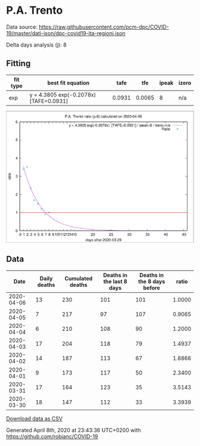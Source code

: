 # P.A. Trento

Data source: https://raw.githubusercontent.com/pcm-dpc/COVID-19/master/dati-json/dpc-covid19-ita-regioni.json

Delta days analysis (j): 8

## Fitting 
|fit type|best fit equation|tafe|tfe|ipeak|izero|
|-------|-----|--------|------|---|---|
|exp|y = 4.3805 exp(-0.2078x)  [TAFE=0.0931]|0.0931|0.0065|8|n/a|

![Plot](COVID-19_p.a._trento_j8_2020-04-06.png)

## Data
|Date|Daily deaths|Cumulated deaths|Deaths in the last 8 days|Deaths in the 8 days before|ratio|
|----|----------|-----------|-------|--------------------|-----|
|2020-04-06|13|230|101|101|1.0000|
|2020-04-05|7|217|97|107|0.9065|
|2020-04-04|6|210|108|90|1.2000|
|2020-04-03|17|204|118|79|1.4937|
|2020-04-02|14|187|113|67|1.6866|
|2020-04-01|9|173|117|50|2.3400|
|2020-03-31|17|164|123|35|3.5143|
|2020-03-30|18|147|112|33|3.3939|

[Download data as CSV](COVID-19_p.a._trento_j8_2020-04-06.csv)

Generated April 8th, 2020 at 23:43:36 UTC+0200 with https://github.com/robianc/COVID-19
